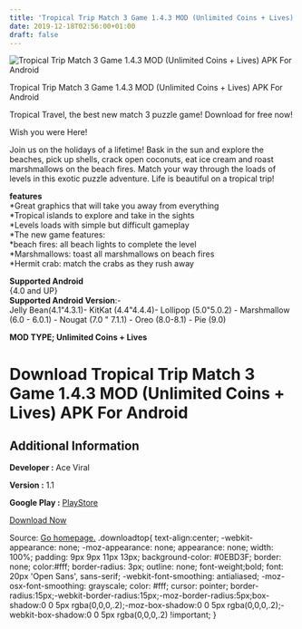 ```yaml
---
title: 'Tropical Trip Match 3 Game 1.4.3 MOD (Unlimited Coins + Lives) APK For Android'
date: 2019-12-18T02:56:00+01:00
draft: false
---
```


![Tropical Trip Match 3 Game 1.4.3 MOD (Unlimited Coins + Lives) APK For Android](https://i2.wp.com/apkhome.net/wp-content/uploads/2019/11/Tropical-Trip-Match-3-Game.png "Tropical Trip Match 3 Game 1.4.3 MOD (Unlimited Coins + Lives) APK For Android")

  

Tropical Trip Match 3 Game 1.4.3 MOD (Unlimited Coins + Lives) APK For Android

Tropical Travel, the best new match 3 puzzle game! Download for free now!

Wish you were Here!

Join us on the holidays of a lifetime! Bask in the sun and explore the beaches, pick up shells, crack open coconuts, eat ice cream and roast marshmallows on the beach fires. Match your way through the loads of levels in this exotic puzzle adventure. Life is beautiful on a tropical trip!

**features**  
\*Great graphics that will take you away from everything  
\*Tropical islands to explore and take in the sights  
\*Levels loads with simple but difficult gameplay  
\*The new game features:  
\*beach fires: all beach lights to complete the level  
\*Marshmallows: toast all marshmallows on beach fires  
\*Hermit crab: match the crabs as they rush away

**Supported Android**  
{4.0 and UP}  
**Supported Android Version**:-  
Jelly Bean(4.1"4.3.1)- KitKat (4.4"4.4.4)- Lollipop (5.0"5.0.2) - Marshmallow (6.0 - 6.0.1) - Nougat (7.0 " 7.1.1) - Oreo (8.0-8.1) - Pie (9.0)

**MOD TYPE; Unlimited Coins + Lives**

Download Tropical Trip Match 3 Game 1.4.3 MOD (Unlimited Coins + Lives) APK For Android
=======================================================================================

Additional Information
----------------------

**Developer :** Ace Viral

**Version :** 1.1

**Google Play :** [PlayStore](https://play.google.com/store/apps/details?id=com.aceviral.tropicaltrip)

  

[Download Now](https://store4app.co/post/tropical-trip-match-3-game-1-4-3-mod-unlimited-coins-lives-apk-for-android_1574523281)

  
Source: [Go homepage.](https://store4app.co/post/tropical-trip-match-3-game-1-4-3-mod-unlimited-coins-lives-apk-for-android_1574523281) .downloadtop{ text-align:center; -webkit-appearance: none; -moz-appearance: none; appearance: none; width: 100%; padding: 9px 9px 11px 13px; background-color: #0EBD3F; border: none; color:#fff; border-radius: 3px; outline: none; font-weight;bold; font: 20px 'Open Sans', sans-serif; -webkit-font-smoothing: antialiased; -moz-osx-font-smoothing: grayscale; color: #fff; cursor: pointer; border-radius:15px;-webkit-border-radius:15px;-moz-border-radius:5px;box-shadow:0 0 5px rgba(0,0,0,.2);-moz-box-shadow:0 0 5px rgba(0,0,0,.2);-webkit-box-shadow:0 0 5px rgba(0,0,0,.2) !important; }